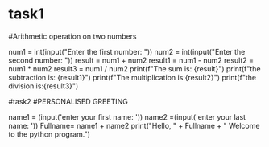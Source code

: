 # task1
#Arithmetic operation on two numbers

num1 = int(input("Enter the first number: "))
num2 = int(input("Enter the second number: "))
result = num1 + num2
result1 = num1 - num2
result2 = num1 * num2
result3 = num1 / num2
print(f"The sum is: {result}")
print(f"the subtraction is: {result1}")
print(f"The multiplication is:{result2}")
print(f"the division is:{result3}")

#task2
#PERSONALISED GREETING

name1 = (input('enter your first name: '))
name2 =(input('enter your last name: '))
Fullname= name1 + name2
print("Hello, " + Fullname  + " Welcome to the python program.")
